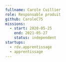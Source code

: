 ```yaml
---
fullname: Carole Cuillier
role: Responsable produit
github: CaroleC75
missions:
  - start: 2020-05-25
    end: 2021-05-27
    status: independent
startups:
  - rdv.apprentissage
  - apprentissage
---
```

